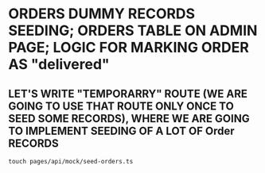# ORDERS DUMMY RECORDS SEEDING; ORDERS TABLE ON ADMIN PAGE; LOGIC FOR MARKING ORDER AS "delivered"

## LET'S WRITE "TEMPORARRY" ROUTE (WE ARE GOING TO USE THAT ROUTE ONLY ONCE TO SEED SOME RECORDS), WHERE WE ARE GOING TO IMPLEMENT SEEDING OF A LOT OF Order RECORDS

```
touch pages/api/mock/seed-orders.ts
```
